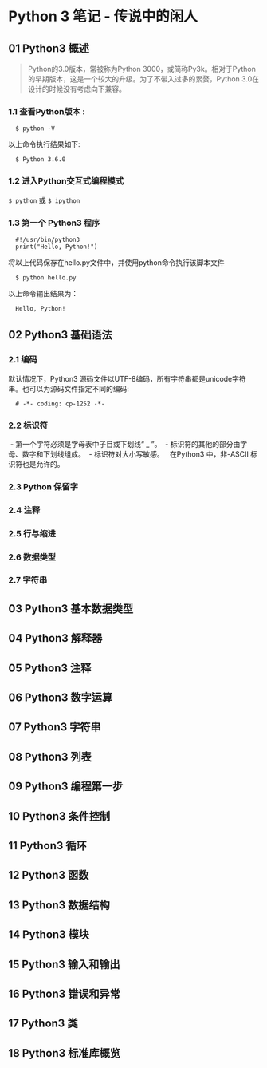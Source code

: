 # Python 3 笔记 - 传说中的闲人
## 01 Python3 概述
> Python的3.0版本，常被称为Python 3000，或简称Py3k。相对于Python的早期版本，这是一个较大的升级。为了不带入过多的累赘，Python 3.0在设计的时候没有考虑向下兼容。

### 1.1 查看Python版本 : 
```
  $ python -V 
```
以上命令执行结果如下: 
```
  $ Python 3.6.0
```
### 1.2 进入Python交互式编程模式
` $ python ` 或 ` $ ipython `
### 1.3 第一个 Python3 程序
```
  #!/usr/bin/python3
  print("Hello, Python!")
```
将以上代码保存在hello.py文件中，并使用python命令执行该脚本文件
```
  $ python hello.py
```
以上命令输出结果为：
```
  Hello, Python!
```
## 02 Python3 基础语法
### 2.1 编码
默认情况下，Python3 源码文件以UTF-8编码，所有字符串都是unicode字符串。也可以为源码文件指定不同的编码:
```
  # -*- coding: cp-1252 -*-
```
### 2.2 标识符
  - 第一个字符必须是字母表中子目或下划线“ _ ”。
  - 标识符的其他的部分由字母、数字和下划线组成。
  - 标识符对大小写敏感。
  
在Python3 中，非-ASCII 标识符也是允许的。
### 2.3 Python 保留字

### 2.4 注释

### 2.5 行与缩进
### 2.6 数据类型
### 2.7 字符串

## 03 Python3 基本数据类型
## 04 Python3 解释器
## 05 Python3 注释
## 06 Python3 数字运算
## 07 Python3 字符串
## 08 Python3 列表
## 09 Python3 编程第一步
## 10 Python3 条件控制
## 11 Python3 循环
## 12 Python3 函数
## 13 Python3 数据结构
## 14 Python3 模块
## 15 Python3 输入和输出
## 16 Python3 错误和异常
## 17 Python3 类
## 18 Python3 标准库概览
